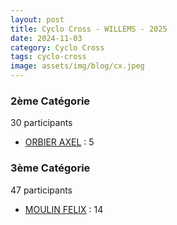 ```yaml
---
layout: post
title: Cyclo Cross - WILLEMS - 2025
date: 2024-11-03
category: Cyclo Cross
tags: cyclo-cross
image: assets/img/blog/cx.jpeg
---
```


### 2ème Catégorie
30 participants
- [ORBIER AXEL](https://teamspecializedlille.github.io/works/orbieraxel) : 5

### 3ème Catégorie
47 participants
- [MOULIN FELIX](https://teamspecializedlille.github.io/works/moulinfelix) : 14
